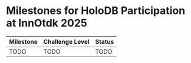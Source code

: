 # Milestones for HoloDB Participation at InnOtdk 2025

| Milestone | Challenge Level | Status |
| --- | --- | --- |
| TODO | TODO | TODO |
